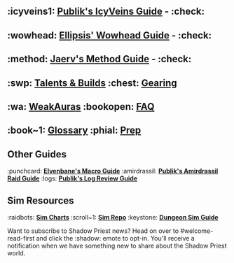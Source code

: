 ## :icyveins1: [**Publik's IcyVeins Guide**](<https://www.icy-veins.com/wow/shadow-priest-pve-dps-guide>)   - :check: 
## :wowhead: [**Ellipsis' Wowhead Guide**](<https://www.wowhead.com/guide/classes/priest/shadow/overview-pve-dps>) - :check:
## :method: [**Jaerv's Method Guide**](<https://www.method.gg/guides/shadow-priest>)      - :check:

## :swp: [**Talents & Builds**](https://discord.com/channels/118456785047781384/1170437618903810198)       :chest: [**Gearing**](https://discord.com/channels/118456785047781384/1170438451276030003)
## :wa: [**WeakAuras**](https://discord.com/channels/118456785047781384/1170438550169337906)                :bookopen: [**FAQ**](https://discord.com/channels/118456785047781384/1170438625935228958)
## :book~1: [**Glossary**](https://discord.com/channels/118456785047781384/1170438694457585726)                     :phial: [**Prep**](https://discord.com/channels/118456785047781384/1170438919997902951)

## Other Guides
:punchcard: [**Elvenbane's Macro Guide**](<https://us.forums.blizzard.com/en/wow/t/useful-macro-templates/42937>)
:amirdrassil: [**Publik's Amirdrassil Raid Guide**](<https://www.icy-veins.com/wow/shadow-priest-pve-dps-aberrus-the-shadowed-crucible-raid-guide>) 
:logs: [**Publik's Log Review Guide**](<https://gist.github.com/seanpeters86/0079136f148c49aae7bcb807c72ccb9d>)
## Sim Resources
:raidbots: [**Sim Charts**](<https://warcraftpriests.github.io/>)
:scroll~1: [**Sim Repo**](<https://github.com/WarcraftPriests/df-shadow-priest>)
:keystone: [**Dungeon Sim Guide**](<https://warcraftpriests.com/shadow-priest-dungeon-sims/>)

Want to subscribe to Shadow Priest news? Head on over to #welcome-read-first and click the :shadow: emote to opt-in. You'll receive a notification when we have something new to share about the Shadow Priest world.